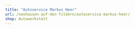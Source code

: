 ```yaml
---
title: "Autoservice Markus Heer"
url: /neuhausen-auf-den-fildern/autoservice-markus-heer/
shop: Autowerkstatt
---
```

